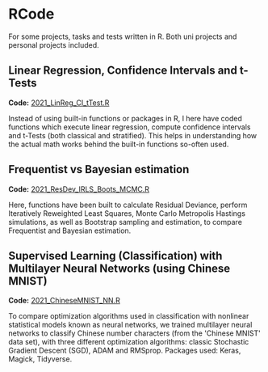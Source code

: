 # RCode
For some projects, tasks and tests written in R. Both uni projects and personal projects included.

## Linear Regression, Confidence Intervals and t-Tests
**Code:** [2021_LinReg_CI_tTest.R](https://github.com/xiancaicai/RCode/blob/main/2021_LinReg_CI_tTest.R)

Instead of using built-in functions or packages in R, I here have coded functions which execute linear regression, compute confidence intervals and t-Tests (both classical and stratified). This helps in understanding how the actual math works behind the built-in functions so-often used.

## Frequentist vs Bayesian estimation
**Code:** [2021_ResDev_IRLS_Boots_MCMC.R](https://github.com/xiancaicai/RCode/blob/main/2021_ResDev_IRLS_Boots_MCMC.R)

Here, functions have been built to calculate Residual Deviance, perform Iteratively Reweighted Least Squares, Monte Carlo Metropolis Hastings simulations, as well as Bootstrap sampling and estimation, to compare Frequentist and Bayesian estimation.

## Supervised Learning (Classification) with Multilayer Neural Networks (using Chinese MNIST)
**Code:** [2021_ChineseMNIST_NN.R](https://github.com/xiancaicai/RCode/blob/main/2021_ChineseMNIST_NN.R)

To compare optimization algorithms used in classification with nonlinear statistical models known as neural networks, we trained multilayer
neural networks to classify Chinese number characters (from the 'Chinese MNIST' data set), with three different optimization algorithms: classic Stochastic Gradient Descent (SGD), ADAM and RMSprop. Packages used: Keras, Magick, Tidyverse.
